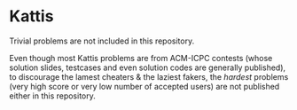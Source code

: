 # Kattis

Trivial problems are not included in this repository.

Even though most Kattis problems are from ACM-ICPC contests (whose solution slides, testcases and even solution codes are generally published), to discourage the lamest cheaters & the laziest fakers, the _hardest_ problems (very high score or very low number of accepted users) are not published either in this repository.
